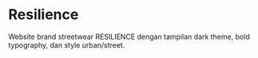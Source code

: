 # Resilience
Website brand streetwear RESILIENCE dengan tampilan dark theme, bold typography, dan style urban/street.
